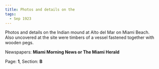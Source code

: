 ```yaml
---  
title: Photos and details on the  
tags:  
  - Sep 1923  
---  
```

  
Photos and details on the Indian mound at Alto del Mar on Miami Beach. Also uncovered at the site were timbers of a vessel fastened together with wooden pegs.  
  
Newspapers: **Miami Morning News or The Miami Herald**  
  
Page: **1**, Section: **B** 
